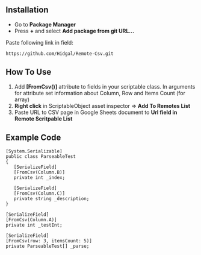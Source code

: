 ## Installation
 - Go to **Package Manager**
 - Press **+** and select **Add package from git URL...**

Paste following link in field:
```
https://github.com/Hidgal/Remote-Csv.git
```

## How To Use
1. Add **[FromCsv()]** attribute to fields in your scriptable class.
In arguments for attribute set information about Column, Row and Items Count (for array)
2. **Right click** in ScriptableObject asset inspector => **Add To Remotes List**
3. Paste URL to CSV page in Google Sheets document to **Url field in Remote Scritpable List**

## Example Code
```
[System.Serializable]
public class ParseableTest
{
   [SerializeField]
   [FromCsv(Column.B)]
   private int _index;

   [SerializeField]
   [FromCsv(Column.C)]
   private string _description;
}

[SerializeField]
[FromCsv(Column.A)]
private int _testInt;

[SerializeField]
[FromCsv(row: 3, itemsCount: 5)]
private ParseableTest[] _parse;
```
